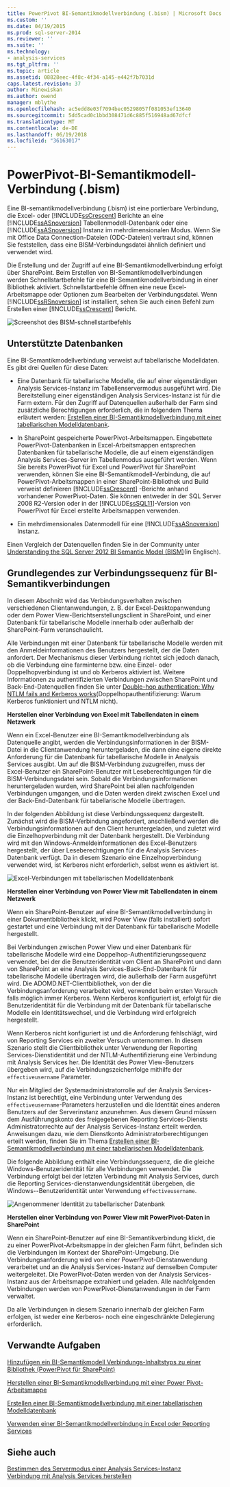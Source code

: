 ```yaml
---
title: PowerPivot BI-Semantikmodellverbindung (.bism) | Microsoft Docs
ms.custom: ''
ms.date: 04/19/2015
ms.prod: sql-server-2014
ms.reviewer: ''
ms.suite: ''
ms.technology:
- analysis-services
ms.tgt_pltfrm: ''
ms.topic: article
ms.assetid: 08828eec-4f8c-4f34-a145-e442f7b7031d
caps.latest.revision: 37
author: Minewiskan
ms.author: owend
manager: mblythe
ms.openlocfilehash: ac5edd8e03f7094bec05298057f081053ef13640
ms.sourcegitcommit: 5dd5cad0c1bbd308471d6c885f516948ad67dfcf
ms.translationtype: MT
ms.contentlocale: de-DE
ms.lasthandoff: 06/19/2018
ms.locfileid: "36163017"
---
```

# <a name="powerpivot-bi-semantic-model-connection-bism"></a>PowerPivot-BI-Semantikmodell-Verbindung (.bism)
  Eine BI-semantikmodellverbindung (.bism) ist eine portierbare Verbindung, die Excel- oder [!INCLUDE[ssCrescent](../../includes/sscrescent-md.md)] Berichte an eine [!INCLUDE[ssASnoversion](../../includes/ssasnoversion-md.md)] Tabellenmodell-Datenbank oder eine [!INCLUDE[ssASnoversion](../../includes/ssasnoversion-md.md)] Instanz im mehrdimensionalen Modus. Wenn Sie mit Office Data Connection-Dateien (ODC-Dateien) vertraut sind, können Sie feststellen, dass eine BISM-Verbindungsdatei ähnlich definiert und verwendet wird.  
  
 Die Erstellung und der Zugriff auf eine BI-Semantikmodellverbindung erfolgt über SharePoint. Beim Erstellen von BI-Semantikmodellverbindungen werden Schnellstartbefehle für eine BI-Semantikmodellverbindung in einer Bibliothek aktiviert. Schnellstartbefehle öffnen eine neue Excel-Arbeitsmappe oder Optionen zum Bearbeiten der Verbindungsdatei. Wenn [!INCLUDE[ssRSnoversion](../../includes/ssrsnoversion-md.md)] ist installiert, sehen Sie auch einen Befehl zum Erstellen einer [!INCLUDE[ssCrescent](../../includes/sscrescent-md.md)] Bericht.  
  
 ![Screenshot des BISM-schnellstartbefehls](../media/ssas-bism-quicklaunch.gif "Screenshot des BISM-schnellstartbefehls")  
  
##  <a name="bkmk_prereq"></a> Unterstützte Datenbanken  
 Eine BI-Semantikmodellverbindung verweist auf tabellarische Modelldaten. Es gibt drei Quellen für diese Daten:  
  
-   Eine Datenbank für tabellarische Modelle, die auf einer eigenständigen Analysis Services-Instanz im Tabellenservermodus ausgeführt wird. Die Bereitstellung einer eigenständigen Analysis Services-Instanz ist für die Farm extern. Für den Zugriff auf Datenquellen außerhalb der Farm sind zusätzliche Berechtigungen erforderlich, die in folgendem Thema erläutert werden: [Erstellen einer BI-Semantikmodellverbindung mit einer tabellarischen Modelldatenbank](create-a-bi-semantic-model-connection-to-a-tabular-model-database.md).  
  
-   In SharePoint gespeicherte PowerPivot-Arbeitsmappen. Eingebettete PowerPivot-Datenbanken in Excel-Arbeitsmappen entsprechen Datenbanken für tabellarische Modelle, die auf einem eigenständigen Analysis Services-Server im Tabellenmodus ausgeführt werden. Wenn Sie bereits PowerPivot für Excel und PowerPivot für SharePoint verwenden, können Sie eine BI-Semantikmodell-Verbindung, die auf PowerPivot-Arbeitsmappen in einer SharePoint-Bibliothek und Build verweist definieren [!INCLUDE[ssCrescent](../../includes/sscrescent-md.md)] -Berichte anhand vorhandener PowerPivot-Daten.  Sie können entweder in der SQL Server 2008 R2-Version oder in der [!INCLUDE[ssSQL11](../../includes/sssql11-md.md)]-Version von PowerPivot für Excel erstellte Arbeitsmappen verwenden.  
  
-   Ein mehrdimensionales Datenmodell für eine [!INCLUDE[ssASnoversion](../../includes/ssasnoversion-md.md)] Instanz.  
  
 Einen Vergleich der Datenquellen finden Sie in der Community unter [Understanding the SQL Server 2012 BI Semantic Model (BISM)](http://www.mssqltips.com/sqlservertip/2818/understanding-the-sql-server-2012-bi-semantic-model-bism/)(in Englisch).  
  
## <a name="understanding-the-connection-sequence-for-bi-semantic-connections"></a>Grundlegendes zur Verbindungssequenz für BI-Semantikverbindungen  
 In diesem Abschnitt wird das Verbindungsverhalten zwischen verschiedenen Clientanwendungen, z. B. der Excel-Desktopanwendung oder dem Power View-Berichtserstellungsclient in SharePoint, und einer Datenbank für tabellarische Modelle innerhalb oder außerhalb der SharePoint-Farm veranschaulicht.  
  
 Alle Verbindungen mit einer Datenbank für tabellarische Modelle werden mit den Anmeldeinformationen des Benutzers hergestellt, der die Daten anfordert. Der Mechanismus dieser Verbindung richtet sich jedoch danach, ob die Verbindung eine farminterne bzw. eine Einzel- oder Doppelhopverbindung ist und ob Kerberos aktiviert ist. Weitere Informationen zu authentifizierten Verbindungen zwischen SharePoint und Back-End-Datenquellen finden Sie unter [Double-hop authentication: Why NTLM fails and Kerberos works](http://go.microsoft.com/fwlink/?LinkId=237137)(Doppelhopauthentifizierung: Warum Kerberos funktioniert und NTLM nicht).  
  
 **Herstellen einer Verbindung von Excel mit Tabellendaten in einem Netzwerk**  
  
 Wenn ein Excel-Benutzer eine BI-Semantikmodellverbindung als Datenquelle angibt, werden die Verbindungsinformationen in der BISM-Datei in die Clientanwendung heruntergeladen, die dann eine eigene direkte Anforderung für die Datenbank für tabellarische Modelle in Analysis Services ausgibt. Um auf die BISM-Verbindung zuzugreifen, muss der Excel-Benutzer ein SharePoint-Benutzer mit Leseberechtigungen für die BISM-Verbindungsdatei sein. Sobald die Verbindungsinformationen heruntergeladen wurden, wird SharePoint bei allen nachfolgenden Verbindungen umgangen, und die Daten werden direkt zwischen Excel und der Back-End-Datenbank für tabellarische Modelle übertragen.  
  
 In der folgenden Abbildung ist diese Verbindungssequenz dargestellt. Zunächst wird die BISM-Verbindung angefordert, anschließend werden die Verbindungsinformationen auf den Client heruntergeladen, und zuletzt wird die Einzelhopverbindung mit der Datenbank hergestellt. Die Verbindung wird mit den Windows-Anmeldeinformationen des Excel-Benutzers hergestellt, der über Leseberechtigungen für die Analysis Services-Datenbank verfügt. Da in diesem Szenario eine Einzelhopverbindung verwendet wird, ist Kerberos nicht erforderlich, selbst wenn es aktiviert ist.  
  
 ![Excel-Verbindungen mit tabellarischen Modelldatenbank](../media/ssas-powerpivotbismconnection-1.gif "Excel-Verbindungen mit tabellarischen Modelldatenbank")  
  
 **Herstellen einer Verbindung von Power View mit Tabellendaten in einem Netzwerk**  
  
 Wenn ein SharePoint-Benutzer auf eine BI-Semantikmodellverbindung in einer Dokumentbibliothek klickt, wird Power View (falls installiert) sofort gestartet und eine Verbindung mit der Datenbank für tabellarische Modelle hergestellt.  
  
 Bei Verbindungen zwischen Power View und einer Datenbank für tabellarische Modelle wird eine Doppelhop-Authentifizierungssequenz verwendet, bei der die Benutzeridentität vom Client an SharePoint und dann von SharePoint an eine Analysis Services-Back-End-Datenbank für tabellarische Modelle übertragen wird, die außerhalb der Farm ausgeführt wird. Die ADOMD.NET-Clientbibliothek, von der die Verbindungsanforderung verarbeitet wird, verwendet beim ersten Versuch falls möglich immer Kerberos. Wenn Kerberos konfiguriert ist, erfolgt für die Benutzeridentität für die Verbindung mit der Datenbank für tabellarische Modelle ein Identitätswechsel, und die Verbindung wird erfolgreich hergestellt.  
  
 Wenn Kerberos nicht konfiguriert ist und die Anforderung fehlschlägt, wird von Reporting Services ein zweiter Versuch unternommen. In diesem Szenario stellt die Clientbibliothek unter Verwendung der Reporting Services-Dienstidentität und der NTLM-Authentifizierung eine Verbindung mit Analysis Services her. Die Identität des Power View-Benutzers übergeben wird, auf die Verbindungszeichenfolge mithilfe der `effectiveusername` Parameter.  
  
 Nur ein Mitglied der Systemadministratorrolle auf der Analysis Services-Instanz ist berechtigt, eine Verbindung unter Verwendung des `effectiveusername`-Parameters herzustellen und die Identität eines anderen Benutzers auf der Serverinstanz anzunehmen. Aus diesem Grund müssen dem Ausführungskonto des freigegebenen Reporting Services-Diensts Administratorrechte auf der Analysis Services-Instanz erteilt werden.  Anweisungen dazu, wie dem Dienstkonto Administratorberechtigungen erteilt werden, finden Sie im Thema [Erstellen einer BI-Semantikmodellverbindung mit einer tabellarischen Modelldatenbank](create-a-bi-semantic-model-connection-to-a-tabular-model-database.md).  
  
 Die folgende Abbildung enthält eine Verbindungssequenz, die die gleiche Windows-Benutzeridentität für alle Verbindungen verwendet. Die Verbindung erfolgt bei der letzten Verbindung mit Analysis Services, durch die Reporting Services-dienstanwendungsidentität übergeben, die Windows--Benutzeridentität unter Verwendung `effectiveusername`.  
  
 ![Angenommener Identität zu tabellarischer Datenbank](../media/ssas-powerpivotbismconnection-2.gif "angenommener Identität zu tabellarischer Datenbank")  
  
 **Herstellen einer Verbindung von Power View mit PowerPivot-Daten in SharePoint**  
  
 Wenn ein SharePoint-Benutzer auf eine BI-Semantikverbindung klickt, die zu einer PowerPivot-Arbeitsmappe in der gleichen Farm führt, befinden sich die Verbindungen im Kontext der SharePoint-Umgebung. Die Verbindungsanforderung wird von einer PowerPivot-Dienstanwendung verarbeitet und an die Analysis Services-Instanz auf demselben Computer weitergeleitet. Die PowerPivot-Daten werden von der Analysis Services-Instanz aus der Arbeitsmappe extrahiert und geladen. Alle nachfolgenden Verbindungen werden von PowerPivot-Dienstanwendungen in der Farm verwaltet.  
  
 Da alle Verbindungen in diesem Szenario innerhalb der gleichen Farm erfolgen, ist weder eine Kerberos- noch eine eingeschränkte Delegierung erforderlich.  
  
##  <a name="bkmk_rel"></a> Verwandte Aufgaben  
 [Hinzufügen ein BI-Semantikmodell Verbindungs-Inhaltstyps zu einer Bibliothek &#40;PowerPivot für SharePoint&#41;](add-bi-semantic-model-connection-content-type-to-library.md)  
  
 [Herstellen einer BI-Semantikmodellverbindung mit einer Power Pivot-Arbeitsmappe](create-a-bi-semantic-model-connection-to-a-power-pivot-workbook.md)  
  
 [Erstellen einer BI-Semantikmodellverbindung mit einer tabellarischen Modelldatenbank](create-a-bi-semantic-model-connection-to-a-tabular-model-database.md)  
  
 [Verwenden einer BI-Semantikmodellverbindung in Excel oder Reporting Services](use-a-bi-semantic-model-connection-in-excel-or-reporting-services.md)  
  
## <a name="see-also"></a>Siehe auch  
 [Bestimmen des Servermodus einer Analysis Services-Instanz](../instances/determine-the-server-mode-of-an-analysis-services-instance.md)   
 [Verbindung mit Analysis Services herstellen](../instances/connect-to-analysis-services.md)  
  
  